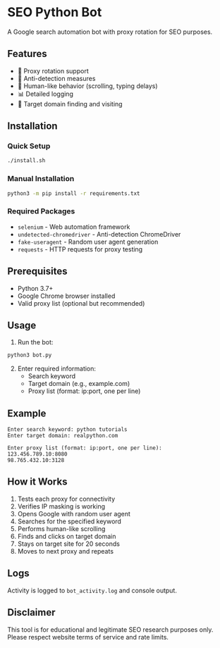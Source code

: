 # SEO Python Bot

A Google search automation bot with proxy rotation for SEO purposes.

## Features

- 🔄 Proxy rotation support
- 🤖 Anti-detection measures
- 👤 Human-like behavior (scrolling, typing delays)
- 📊 Detailed logging
- 🎯 Target domain finding and visiting

## Installation

### Quick Setup

```bash
./install.sh
```

### Manual Installation

```bash
python3 -m pip install -r requirements.txt
```

### Required Packages

- `selenium` - Web automation framework
- `undetected-chromedriver` - Anti-detection ChromeDriver
- `fake-useragent` - Random user agent generation
- `requests` - HTTP requests for proxy testing

## Prerequisites

- Python 3.7+
- Google Chrome browser installed
- Valid proxy list (optional but recommended)

## Usage

1. Run the bot:

```bash
python3 bot.py
```

2. Enter required information:
   - Search keyword
   - Target domain (e.g., example.com)
   - Proxy list (format: ip:port, one per line)

## Example

```
Enter search keyword: python tutorials
Enter target domain: realpython.com

Enter proxy list (format: ip:port, one per line):
123.456.789.10:8080
98.765.432.10:3128
```

## How it Works

1. Tests each proxy for connectivity
2. Verifies IP masking is working
3. Opens Google with random user agent
4. Searches for the specified keyword
5. Performs human-like scrolling
6. Finds and clicks on target domain
7. Stays on target site for 20 seconds
8. Moves to next proxy and repeats

## Logs

Activity is logged to `bot_activity.log` and console output.

## Disclaimer

This tool is for educational and legitimate SEO research purposes only. Please respect website terms of service and rate limits.
